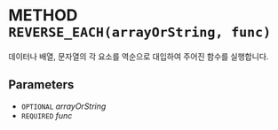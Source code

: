 # METHOD `REVERSE_EACH(arrayOrString, func)`
데이터나 배열, 문자열의 각 요소를 역순으로 대입하여 주어진 함수를 실행합니다.

## Parameters
* `OPTIONAL` *arrayOrString*
* `REQUIRED` *func*
